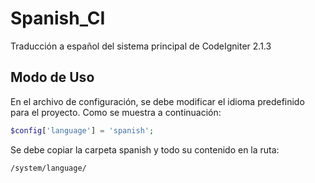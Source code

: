 Spanish_CI
==========

Traducción a español del sistema principal de CodeIgniter 2.1.3

Modo de Uso
-----------

En el archivo de configuración, se debe modificar el idioma predefinido para el proyecto. Como se muestra a continuación:

```php
$config['language'] = 'spanish';
```

Se debe copiar la carpeta spanish y todo su contenido en la ruta:

```
/system/language/
```



